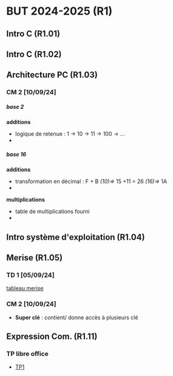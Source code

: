 
# BUT 2024-2025 (R1)

## Intro C (R1.01)

## Intro C (R1.02)

## Architecture PC (R1.03)

### CM 2 [10/09/24]

##### base 2
 **additions**
- logique de retenue : 1 -> 10 -> 11 -> 100 -> ...
- 
##### base 16
**additions**
- transformation en décimal : F + B *(10)=>* 15 +11 = 26 *(16)=>* 1A 
- 
**multiplications**
- table de multiplications fourni
- 

## Intro système d'exploitation (R1.04)

## Merise (R1.05)

### TD 1 [05/09/24]

[tableau merise](./merise/merise.ods)


### CM 2 [10/09/24]

 - **Super clé** : contient/ donne accès à plusieurs clé

## 
## Expression Com. (R1.11)
 
### TP libre office

- [TP1](./R1.11/TP1.odt)

<!--stackedit_data:
eyJoaXN0b3J5IjpbLTExNzM5Mjc4MzIsLTc0MzI5NTIxNSwtNT
E2MzM2ODY0LC0xNjg3MjEwNjA1LC01NDQ0NTAzMzEsNTUzNzU4
MTExLC0yMTMyNDcxNzYyLC0xNTI2NjE2OTIxLDE4MjYxNTc3MT
AsMTU4MzI3Nzc4NiwxNjIyOTMzMDM2LC0xNjcyOTExMzc0LDE3
MjM1NzE5ODQsLTc3NTkzNjk4NCwtMzk2NTk3MDU0LC0xNDk0OT
UwMzkyLDMxMjg5OTg4NiwxMDE2NTU1NTk5XX0=
-->